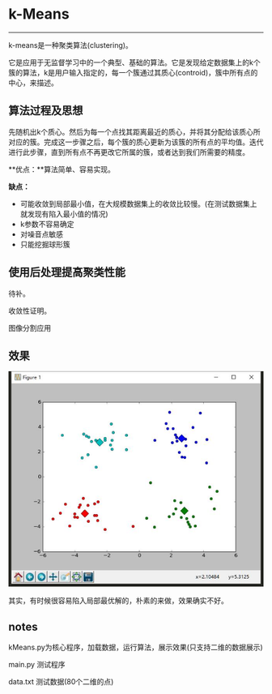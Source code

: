 # k-Means 

---

k-means是一种聚类算法(clustering)。

它是应用于无监督学习中的一个典型、基础的算法。它是发现给定数据集上的k个簇的算法，k是用户输入指定的，每一个簇通过其质心(controid)，簇中所有点的中心，来描述。

## 算法过程及思想

 先随机出k个质心。然后为每一个点找其距离最近的质心，并将其分配给该质心所对应的簇。完成这一步骤之后，每个簇的质心更新为该簇的所有点的平均值。迭代进行此步骤，直到所有点不再更改它所属的簇，或者达到我们所需要的精度。

**优点：**算法简单、容易实现。

**缺点：** 

* 可能收敛到局部最小值，在大规模数据集上的收敛比较慢。(在测试数据集上就发现有陷入最小值的情况)
* k参数不容易确定
* 对噪音点敏感
* 只能挖掘球形簇

## 使用后处理提高聚类性能

待补。

收敛性证明。

图像分割应用

## 效果

 ![show](show.jpg)

其实，有时候很容易陷入局部最优解的，朴素的来做，效果确实不好。

## notes

kMeans.py为核心程序，加载数据，运行算法，展示效果(只支持二维的数据展示)

main.py 测试程序

data.txt 测试数据(80个二维的点)

